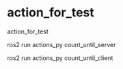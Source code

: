# action_for_test
action_for_test


ros2 run actions_py count_until_server

ros2 run actions_py count_until_client 
